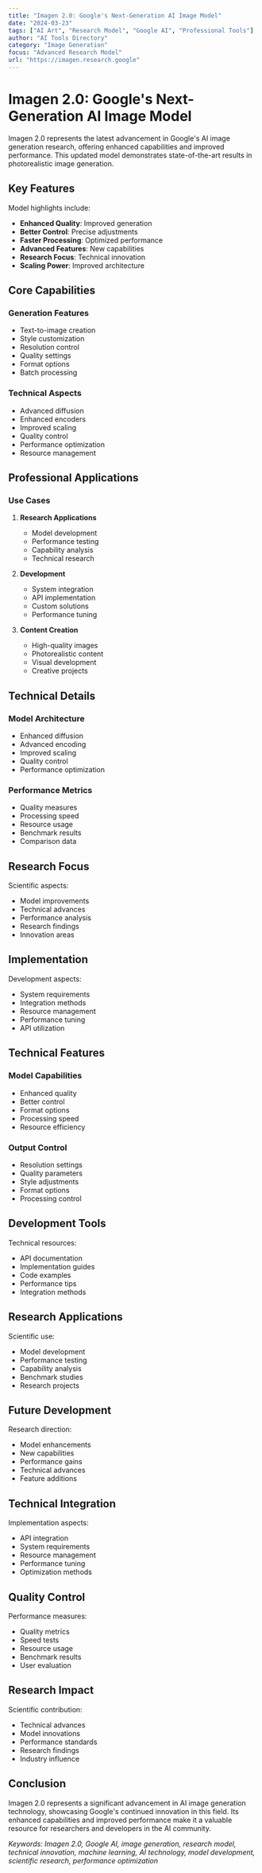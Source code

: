 ```yaml
---
title: "Imagen 2.0: Google's Next-Generation AI Image Model"
date: "2024-03-23"
tags: ["AI Art", "Research Model", "Google AI", "Professional Tools"]
author: "AI Tools Directory"
category: "Image Generation"
focus: "Advanced Research Model"
url: "https://imagen.research.google"
---
```


# Imagen 2.0: Google's Next-Generation AI Image Model

Imagen 2.0 represents the latest advancement in Google's AI image generation research, offering enhanced capabilities and improved performance. This updated model demonstrates state-of-the-art results in photorealistic image generation.

## Key Features

Model highlights include:

- **Enhanced Quality**: Improved generation
- **Better Control**: Precise adjustments
- **Faster Processing**: Optimized performance
- **Advanced Features**: New capabilities
- **Research Focus**: Technical innovation
- **Scaling Power**: Improved architecture

## Core Capabilities

### Generation Features
- Text-to-image creation
- Style customization
- Resolution control
- Quality settings
- Format options
- Batch processing

### Technical Aspects
- Advanced diffusion
- Enhanced encoders
- Improved scaling
- Quality control
- Performance optimization
- Resource management

## Professional Applications

### Use Cases
1. **Research Applications**
   - Model development
   - Performance testing
   - Capability analysis
   - Technical research

2. **Development**
   - System integration
   - API implementation
   - Custom solutions
   - Performance tuning

3. **Content Creation**
   - High-quality images
   - Photorealistic content
   - Visual development
   - Creative projects

## Technical Details

### Model Architecture
- Enhanced diffusion
- Advanced encoding
- Improved scaling
- Quality control
- Performance optimization

### Performance Metrics
- Quality measures
- Processing speed
- Resource usage
- Benchmark results
- Comparison data

## Research Focus

Scientific aspects:
- Model improvements
- Technical advances
- Performance analysis
- Research findings
- Innovation areas

## Implementation

Development aspects:
- System requirements
- Integration methods
- Resource management
- Performance tuning
- API utilization

## Technical Features

### Model Capabilities
- Enhanced quality
- Better control
- Format options
- Processing speed
- Resource efficiency

### Output Control
- Resolution settings
- Quality parameters
- Style adjustments
- Format options
- Processing control

## Development Tools

Technical resources:
- API documentation
- Implementation guides
- Code examples
- Performance tips
- Integration methods

## Research Applications

Scientific use:
- Model development
- Performance testing
- Capability analysis
- Benchmark studies
- Research projects

## Future Development

Research direction:
- Model enhancements
- New capabilities
- Performance gains
- Technical advances
- Feature additions

## Technical Integration

Implementation aspects:
- API integration
- System requirements
- Resource management
- Performance tuning
- Optimization methods

## Quality Control

Performance measures:
- Quality metrics
- Speed tests
- Resource usage
- Benchmark results
- User evaluation

## Research Impact

Scientific contribution:
- Technical advances
- Model innovations
- Performance standards
- Research findings
- Industry influence

## Conclusion

Imagen 2.0 represents a significant advancement in AI image generation technology, showcasing Google's continued innovation in this field. Its enhanced capabilities and improved performance make it a valuable resource for researchers and developers in the AI community.

*Keywords: Imagen 2.0, Google AI, image generation, research model, technical innovation, machine learning, AI technology, model development, scientific research, performance optimization* 